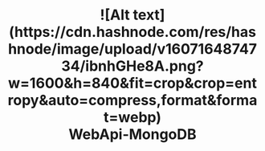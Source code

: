 <h1 align="center">
  <br>
  ![Alt text](https://cdn.hashnode.com/res/hashnode/image/upload/v1607164874734/ibnhGHe8A.png?w=1600&h=840&fit=crop&crop=entropy&auto=compress,format&format=webp)
  <br>
  WebApi-MongoDB
  <br>
</h1>
